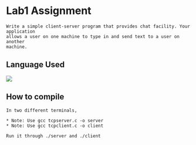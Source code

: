 # Lab1 Assignment

```
Write a simple client-server program that provides chat facility. Your application
allows a user on one machine to type in and send text to a user on another
machine.
```

## Language Used

<img src="https://img.shields.io/badge/language-C-brightgreen.svg"/>

## How to compile

```
In two different terminals,

* Note: Use gcc tcpserver.c -o server
* Note: Use gcc tcpclient.c -o client

Run it through ./server and ./client
```


